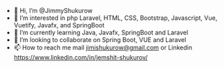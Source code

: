 - 👋 Hi, I’m @JimmyShukurow
- 👀 I’m interested in php Laravel, HTML, CSS, Bootstrap, Javascript, Vue, Vuetify, Javafx, and SpringBoot
- 🌱 I’m currently learning Java, Javafx, SpringBoot and Laravel 
- 💞️ I’m looking to collaborate on Spring Boot, VUE and Laravel
- 📫 How to reach me mail jimishukurow@gmail.com or Linkedin https://www.linkedin.com/in/jemshit-shukurov/

<!---
JimmyShukurow/JimmyShukurow is a ✨ special ✨ repository because its `README.md` (this file) appears on your GitHub profile.
You can click the Preview link to take a look at your changes.
--->
